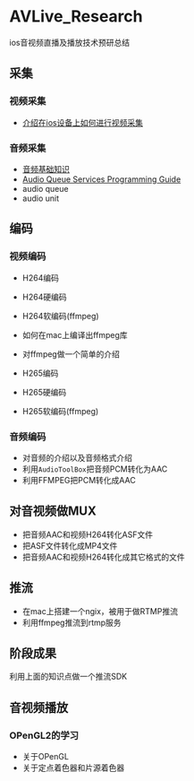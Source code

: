 # AVLive_Research
ios音视频直播及播放技术预研总结


## 采集 

### 视频采集 

* [介绍在ios设备上如何进行视频采集](https://juejin.im/post/5cdaee84e51d453a506b0f0f)


### 音频采集 

* [音频基础知识](https://maxwellqi.github.io/ios-audio-intro/)
* [Audio Queue Services Programming Guide](https://juejin.im/post/5cdb8a88518825123570f4f3)
* audio queue
* audio unit

## 编码 

### 视频编码

* H264编码 
* H264硬编码 
* H264软编码(ffmpeg)
 * 如何在mac上编译出ffmpeg库
 * 对ffmpeg做一个简单的介绍

* H265编码
* H265硬编码
* H265软编码(ffmpeg)

### 音频编码 

* 对音频的介绍以及音频格式介绍
* 利用`AudioToolBox`把音频PCM转化为AAC
* 利用FFMPEG把PCM转化成AAC

## 对音视频做MUX 

* 把音频AAC和视频H264转化ASF文件
* 把ASF文件转化成MP4文件
* 把音频AAC和视频H264转化成其它格式的文件

## 推流 

* 在mac上搭建一个ngix，被用于做RTMP推流
* 利用ffmpeg推流到rtmp服务 

## 阶段成果
利用上面的知识点做一个推流SDK 


## 音视频播放 

### OPenGL2的学习 
  * 关于OPenGL
  * 关于定点着色器和片源着色器




